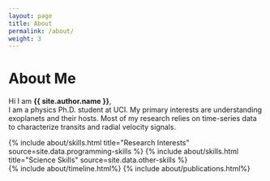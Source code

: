 ```yaml
---
layout: page
title: About
permalink: /about/
weight: 3
---
```


# **About Me**

Hi I am **{{ site.author.name }}**,<br>
I am a physics Ph.D. student at UCI. My primary interests are understanding exoplanets and their hosts. Most of my research relies on time-series data to characterize transits and radial velocity signals. 

<div class="row">
{% include about/skills.html title="Research Interests" source=site.data.programming-skills %}
{% include about/skills.html title="Science Skills" source=site.data.other-skills %}
</div>

<div class="row">
{% include about/timeline.html%}
{% include about/publications.html%}
</div>
